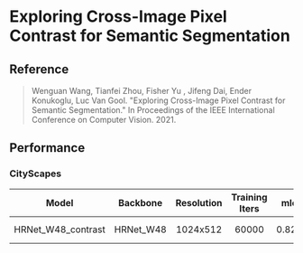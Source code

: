 # Exploring Cross-Image Pixel Contrast for Semantic Segmentation

## Reference

> Wenguan Wang, Tianfei Zhou, Fisher Yu , Jifeng Dai, Ender Konukoglu, Luc Van Gool. "Exploring Cross-Image Pixel Contrast for Semantic Segmentation." In Proceedings of the IEEE International Conference on Computer Vision. 2021.


## Performance

### CityScapes

|Model|Backbone|Resolution|Training Iters|mIou|Links|
| :---: | :---: | :---: | :---: | :---: | :---: |
|HRNet_W48_contrast|HRNet_W48|1024x512|60000|0.8230|[model](https://bj.bcebos.com/paddleseg/dygraph/cityscapes/HRNet_W48_contrast_cityscapes_1024x512_60k/model.pdparams) \| [log](https://bj.bcebos.com/paddleseg/dygraph/cityscapes/HRNet_W48_contrast_cityscapes_1024x512_60k/train.log) |
